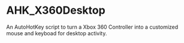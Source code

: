 # AHK_X360Desktop
An AutoHotKey script to turn a Xbox 360 Controller into a customized mouse and keyboad for desktop activity.
